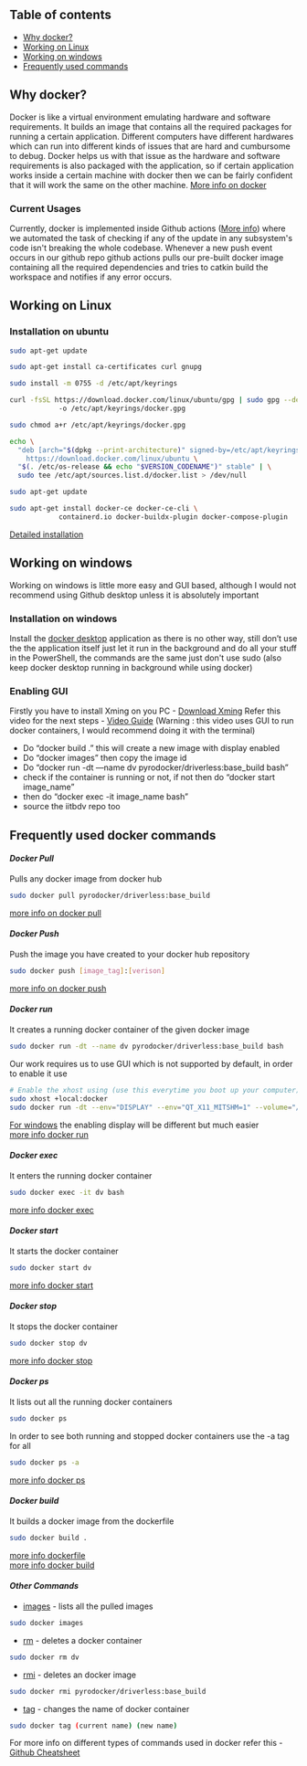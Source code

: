 ## Table of contents
* [Why docker?](#why-docker)
* [Working on Linux](#working-on-linux)
* [Working on windows](#working-on-windows)
* [Frequently used commands](#frequently-used-docker-commands)


## Why docker?
Docker is like a virtual environment emulating hardware and software requirements. It builds an image that contains all the required packages for running a certain application. Different computers have different hardwares which can run into different kinds of issues that are hard and cumbursome to debug. Docker helps us with that issue as the hardware and software requirements is also packaged with the application, so if certain application works inside a certain machine with docker then we can be fairly confident that it will work the same on the other machine.
[More info on docker](https://www.docker.com/what-docker#copy1) 

### Current Usages
Currently, docker is implemented inside Github actions ([More info](https://github.com/features/actions)) where we automated the task of checking if any of the update in any subsystem's code isn't breaking the whole codebase. Whenever a new push event occurs in our github repo github actions pulls our pre-built docker image containing all the required dependencies and tries to catkin build the workspace and notifies if any error occurs.

## Working on Linux
### Installation on ubuntu
```sh
sudo apt-get update

sudo apt-get install ca-certificates curl gnupg

sudo install -m 0755 -d /etc/apt/keyrings

curl -fsSL https://download.docker.com/linux/ubuntu/gpg | sudo gpg --dearmor \ 
			-o /etc/apt/keyrings/docker.gpg

sudo chmod a+r /etc/apt/keyrings/docker.gpg

echo \
  "deb [arch="$(dpkg --print-architecture)" signed-by=/etc/apt/keyrings/docker.gpg] \
	https://download.docker.com/linux/ubuntu \
  "$(. /etc/os-release && echo "$VERSION_CODENAME")" stable" | \
  sudo tee /etc/apt/sources.list.d/docker.list > /dev/null

sudo apt-get update

sudo apt-get install docker-ce docker-ce-cli \
			containerd.io docker-buildx-plugin docker-compose-plugin
```
[Detailed installation](https://docs.docker.com/engine/install/ubuntu/)

## Working on windows
Working on windows is little more easy and GUI based, although I would not recommend using Github desktop unless it is absolutely important 
### Installation on windows
Install the [docker desktop](https://docs.docker.com/desktop/install/windows-install/) application as there is no other way, still don’t use the the application itself just let it run in the background and do all your stuff in the PowerShell, the commands are the same just don't use sudo (also keep docker desktop running in background while using docker)
### Enabling GUI
Firstly you have to install Xming on you PC - [Download Xming](https://sourceforge.net/projects/xming/)
Refer this video for the next steps - [Video Guide](https://youtu.be/BDilFZ9C9mw?t=23) (Warning : this video uses GUI to run docker containers, I would recommend doing it with the terminal)
- Do “docker build .” this will create a new image with display enabled
- Do “docker images” then copy the image id
- Do “docker run -dt —name dv pyrodocker/driverless:base_build bash”
- check if the container is running or not, if not then do “docker start image_name”
- then do “docker exec -it image_name bash”
- source the iitbdv repo too

## Frequently used docker commands

#### *Docker Pull*
Pulls any docker image from docker hub
```sh
sudo docker pull pyrodocker/driverless:base_build
```
[more info on docker pull](https://docs.docker.com/engine/reference/commandline/pull)


#### *Docker Push*
Push the image you have created to your docker hub repository
```sh
sudo docker push [image_tag]:[verison]
```
[more info on docker push](https://docs.docker.com/engine/reference/commandline/push)


#### *Docker run*
It creates a running docker container of the given docker image
```sh
sudo docker run -dt --name dv pyrodocker/driverless:base_build bash
```
Our work requires us to use GUI which is not supported by default, in order to enable it use
```sh
# Enable the xhost using (use this everytime you boot up your computer)
sudo xhost +local:docker
sudo docker run -dt --env="DISPLAY" --env="QT_X11_MITSHM=1" --volume="/tmp/.X11-unix:/tmp/.X11-unix:rw" --device=/dev/dri:/dev/dri --name dv pyrodocker/driverless:version bash
```
[For windows](#installation-on-windows) the enabling display will be different but much easier \
[more info docker run](https://docs.docker.com/engine/reference/commandline/run)


#### *Docker exec*
It enters the running docker container
```sh
sudo docker exec -it dv bash
```
[more info docker exec](https://docs.docker.com/engine/reference/commandline/exec)


#### *Docker start*
It starts the docker container
```sh
sudo docker start dv
```
[more info docker start](https://docs.docker.com/engine/reference/commandline/start)


#### *Docker stop*
It stops the docker container
```sh
sudo docker stop dv
```
[more info docker stop](https://docs.docker.com/engine/reference/commandline/stop)


#### *Docker ps*
It lists out all the running docker containers
```sh
sudo docker ps
```
In order to see both running and stopped docker containers use the -a tag for all
```sh
sudo docker ps -a
```
[more info docker ps](https://docs.docker.com/engine/reference/commandline/ps)


#### *Docker build*
It builds a docker image from the dockerfile
```sh
sudo docker build .
```
[more info dockerfile](https://docs.docker.com/engine/reference/builder/) \
[more info docker build](https://docs.docker.com/engine/reference/commandline/build)


#### *Other Commands*
* [images](https://docs.docker.com/engine/reference/commandline/images) - lists all the pulled images
```sh
sudo docker images 
```

* [rm](https://docs.docker.com/engine/reference/commandline/remove) - deletes a docker container
```sh
sudo docker rm dv
```

* [rmi](https://docs.docker.com/engine/reference/commandline/remove) - deletes an docker image
```sh
sudo docker rmi pyrodocker/driverless:base_build
```

* [tag](https://docs.docker.com/engine/reference/commandline/tag) - changes the name of docker container
```sh
sudo docker tag (current name) (new name)
```

For more info on different types of commands used in docker refer this -
[Github Cheatsheet](https://github.com/wsargent/docker-cheat-sheet)

